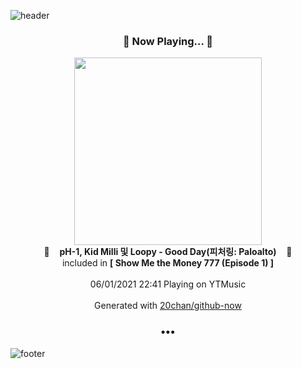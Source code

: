 ![header](https://capsule-render.vercel.app/api?type=wave&height=170&section=header&text=Hi.%20I'm%20SHIFT&fontColor=090707&fontAlignX=45&fontAlignY=65&fontSize=100)

<h3 align="center">🎵 Now Playing... 🎵</h3>
<p align="center">
  <a href="https://music.youtube.com/watch?v=HhWAQDZX-Vg">
    <img width="300" src="https://lh3.googleusercontent.com/SVMhF7tn1KsFPTCiCKEt4Lh65HZnkZt7ZULGKY7Sa2bKIzDHMRlHQC_7OL4KFADjcjry7XD34Hm9-Xy9ww">
  </a>
  <br>
  🎵&nbsp&nbsp&nbsp <b>pH-1, Kid Milli 및 Loopy - Good Day(피처링: Paloalto)</b> &nbsp&nbsp&nbsp🎵
  <br>
  included in <b>[ Show Me the Money 777 (Episode 1) ]</b>
  
  <br />
  <br />
  06/01/2021 22:41 Playing on YTMusic
  <br />
  <br />
  Generated with <a href="https://github.com/20chan/github-now">20chan/github-now</a>
</p>

<h3 align="center">•••</h3>

![footer](https://capsule-render.vercel.app/api?type=wave&height=150&section=footer)
